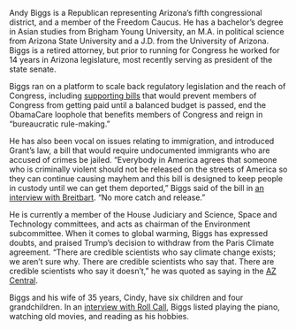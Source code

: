 Andy Biggs is a Republican representing Arizona’s fifth congressional district, and a member of the Freedom Caucus. He has a bachelor’s degree in Asian studies from Brigham Young University, an M.A. in political science from Arizona State University and a J.D. from the University of Arizona. Biggs is a retired attorney, but prior to running for Congress he worked for 14 years in Arizona legislature, most recently serving as president of the state senate. 

Biggs ran on a platform to scale back regulatory legislation and the reach of Congress, including [supporting bills](https://biggs.house.gov/issues/congress) that would prevent members of Congress from getting paid until a balanced budget is passed, end the ObamaCare loophole that benefits members of Congress and reign in “bureaucratic rule-making.” 

He has also been vocal on issues relating to immigration, and introduced Grant’s law, a bill that would require undocumented immigrants who are accused of crimes be jailed. “Everybody in America agrees that someone who is criminally violent should not be released on the streets of America so they can continue causing mayhem and this bill is designed to keep people in custody until we can get them deported,” Biggs said of the bill in [an interview with Breitbart](http://www.breitbart.com/big-government/2017/06/28/exclusive-arizona-rep-andy-biggs-grants-law-common-sense-deport-criminal-aliens/). “No more catch and release.”

He is currently a member of the House Judiciary and Science, Space and Technology committees, and acts as chairman of the Environment subcommittee. When it comes to global warming, Biggs has expressed doubts, and praised Trump’s decision to withdraw from the Paris Climate agreement. “There are credible scientists who say climate change exists; we aren’t sure why. There are credible scientists who say that. There are credible scientists who say it doesn’t,” he was quoted as saying in the [AZ Central](http://www.azcentral.com/story/news/politics/arizona/2017/04/12/andy-biggs-town-hall-arizona/100124436/). 

Biggs and his wife of 35 years, Cindy, have six children and four grandchildren. In an [interview with Roll Call](http://www.rollcall.com/news/hoh/take-five-andy-biggs), Biggs listed playing the piano, watching old movies, and reading as his hobbies. 
